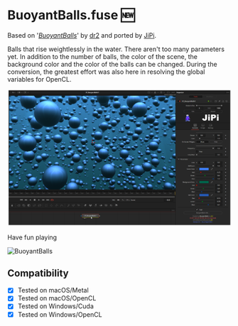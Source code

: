 # BuoyantBalls.fuse :new:

Based on '_[BuoyantBalls](https://www.shadertoy.com/view/MtsBW8)_' by [dr2](https://www.shadertoy.com/user/dr2) and ported by [JiPi](../../Site/Profiles/JiPi.md).

Balls that rise weightlessly in the water. There aren't too many parameters yet. In addition to the number of balls, the color of the scene, the background color and the color of the balls can be changed.
During the conversion, the greatest effort was also here in resolving the global variables for OpenCL.

[![BuoyantBalls](BuoyantBalls.png)](BuoyantBalls.fuse)



Have fun playing

![BuoyantBalls](https://user-images.githubusercontent.com/78935215/113590215-ab376e80-9632-11eb-9cf2-c632d25069df.gif)


## Compatibility
- [x] Tested on macOS/Metal
- [x] Tested on macOS/OpenCL
- [x] Tested on Windows/Cuda
- [x] Tested on Windows/OpenCL
